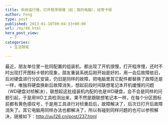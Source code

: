 ```yaml
---
title: 系统运行慢，打开程序很慢（如：我的电脑），经常卡顿
author: Feng
type: post
published: 2013-01-10T09:04:33+00:00
url: /my/48.html
hera_post_view:
  - 7
categories:
  - 生活随笔

---
```

最近，朋友单位里一批同配置的组装机，都出现了开机很慢，打开程序慢，还时不时出现打开图标卡顿的现象，朋友重装系统后刚开始是好的，用一会后故障依旧，后对硬盘进行分区安装，仍旧是同样的故障，把电脑里其它配件都替换了故障还是一样，唯独将硬盘换新后故障消失，想起前段时间联想笔记本开机缓慢的问题（WD硬盘对桢解决），联想起这批组装机内配的也是WD硬盘，会不会是同样的问题引起，于是用WD工具检测出来，果不然是跟联想笔记本一样，在每个分区图标前都有黄色感叹号，于是用工具进行对桢重启后，故障解决了，后次日打开后故障消失了。其它电脑用同样办法也都解决了，所以有碰到同样问题的也可以参照解决，链接如下：[<http://uu126.cn/post/237.html>][1]

 [1]: http://uu126.cn/post/237.html
